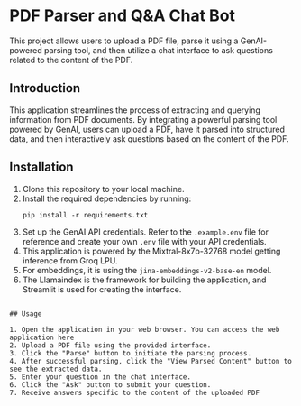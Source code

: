 
# PDF Parser and Q&A Chat Bot

This project allows users to upload a PDF file, parse it using a GenAI-powered parsing tool, and then utilize a chat interface to ask questions related to the content of the PDF.


## Introduction
This application streamlines the process of extracting and querying information from PDF documents. By integrating a powerful parsing tool powered by GenAI, users can upload a PDF, have it parsed into structured data, and then interactively ask questions based on the content of the PDF.

## Installation

1. Clone this repository to your local machine.
2. Install the required dependencies by running:
    ```
    pip install -r requirements.txt
    ```
3. Set up the GenAI API credentials. Refer to the `.example.env` file for reference and create your own `.env` file with your API credentials.
4. This application is powered by the Mixtral-8x7b-32768 model getting inference from Groq LPU.
5. For embeddings, it is using the `jina-embeddings-v2-base-en` model.
6. The Llamaindex is the framework for building the application, and Streamlit is used for creating the interface.
```
    
## Usage

1. Open the application in your web browser. You can access the web application here
2. Upload a PDF file using the provided interface.
3. Click the "Parse" button to initiate the parsing process.
4. After successful parsing, click the "View Parsed Content" button to see the extracted data.
5. Enter your question in the chat interface.
6. Click the "Ask" button to submit your question.
7. Receive answers specific to the content of the uploaded PDF

